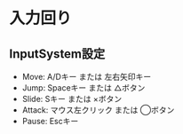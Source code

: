 # 入力回り

## InputSystem設定
- Move: A/Dキー または 左右矢印キー
- Jump: Spaceキー または △ボタン
- Slide: Sキー または ×ボタン  
- Attack: マウス左クリック または ◯ボタン
- Pause: Escキー
